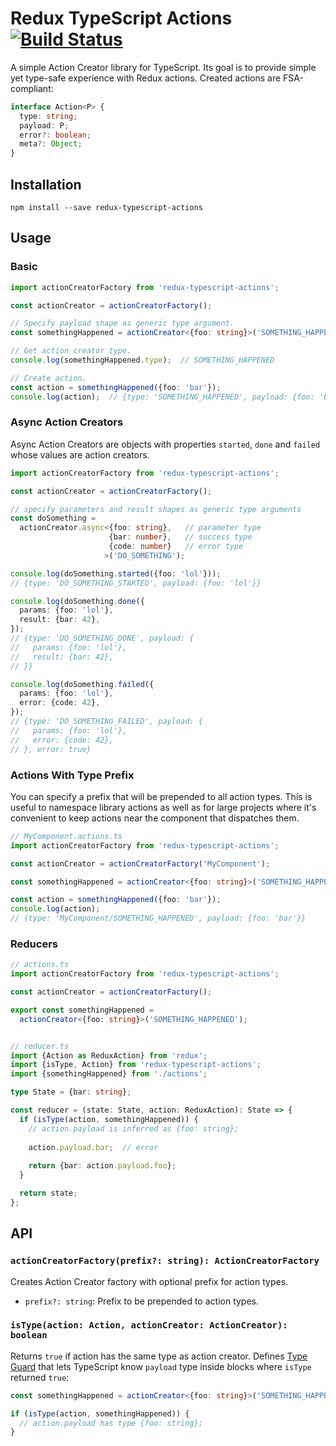 # Redux TypeScript Actions [![Build Status](https://travis-ci.org/aikoven/redux-typescript-actions.svg?branch=master)](https://travis-ci.org/aikoven/redux-typescript-actions)

A simple Action Creator library for TypeScript. Its goal is to provide simple
yet type-safe experience with Redux actions.
Created actions are FSA-compliant:
 
```ts
interface Action<P> {
  type: string;
  payload: P;
  error?: boolean;
  meta?: Object;
}
``` 

## Installation

```
npm install --save redux-typescript-actions
```

## Usage

### Basic

```ts
import actionCreatorFactory from 'redux-typescript-actions';

const actionCreator = actionCreatorFactory();

// Specify payload shape as generic type argument. 
const somethingHappened = actionCreator<{foo: string}>('SOMETHING_HAPPENED');

// Get action creator type.
console.log(somethingHappened.type);  // SOMETHING_HAPPENED

// Create action.
const action = somethingHappened({foo: 'bar'});
console.log(action);  // {type: 'SOMETHING_HAPPENED', payload: {foo: 'bar'}}  
```

### Async Action Creators

Async Action Creators are objects with properties `started`, `done` and 
`failed` whose values are action creators. 

```ts
import actionCreatorFactory from 'redux-typescript-actions';

const actionCreator = actionCreatorFactory();

// specify parameters and result shapes as generic type arguments
const doSomething = 
  actionCreator.async<{foo: string},   // parameter type
                      {bar: number},   // success type
                      {code: number}   // error type
                     >('DO_SOMETHING');

console.log(doSomething.started({foo: 'lol'}));
// {type: 'DO_SOMETHING_STARTED', payload: {foo: 'lol'}}

console.log(doSomething.done({
  params: {foo: 'lol'},
  result: {bar: 42},
});
// {type: 'DO_SOMETHING_DONE', payload: {
//   params: {foo: 'lol'},
//   result: {bar: 42},
// }}

console.log(doSomething.failed({
  params: {foo: 'lol'},
  error: {code: 42},    
});
// {type: 'DO_SOMETHING_FAILED', payload: {
//   params: {foo: 'lol'},
//   error: {code: 42},
// }, error: true}
```
  
### Actions With Type Prefix

You can specify a prefix that will be prepended to all action types. This is 
useful to namespace library actions as well as for large projects where it's 
convenient to keep actions near the component that dispatches them. 

```ts
// MyComponent.actions.ts
import actionCreatorFactory from 'redux-typescript-actions';

const actionCreator = actionCreatorFactory('MyComponent');

const somethingHappened = actionCreator<{foo: string}>('SOMETHING_HAPPENED');

const action = somethingHappened({foo: 'bar'});
console.log(action);  
// {type: 'MyComponent/SOMETHING_HAPPENED', payload: {foo: 'bar'}}  
```

### Reducers

```ts
// actions.ts
import actionCreatorFactory from 'redux-typescript-actions';

const actionCreator = actionCreatorFactory();

export const somethingHappened = 
  actionCreator<{foo: string}>('SOMETHING_HAPPENED');


// reducer.ts
import {Action as ReduxAction} from 'redux';
import {isType, Action} from 'redux-typescript-actions';
import {somethingHappened} from './actions';

type State = {bar: string};

const reducer = (state: State, action: ReduxAction): State => {
  if (isType(action, somethingHappened)) {
    // action.payload is inferred as {foo: string};
    
    action.payload.bar;  // error
    
    return {bar: action.payload.foo};
  }

  return state; 
};
```

## API

### `actionCreatorFactory(prefix?: string): ActionCreatorFactory`

Creates Action Creator factory with optional prefix for action types.

* `prefix?: string`: Prefix to be prepended to action types.

### `isType(action: Action, actionCreator: ActionCreator): boolean`

Returns `true` if action has the same type as action creator. Defines 
[Type Guard](https://www.typescriptlang.org/docs/handbook/advanced-types.html#user-defined-type-guards)
that lets TypeScript know `payload` type inside blocks where `isType` returned
`true`:

```ts
const somethingHappened = actionCreator<{foo: string}>('SOMETHING_HAPPENED');

if (isType(action, somethingHappened)) {
  // action.payload has type {foo: string};
}
```
